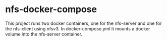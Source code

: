 # nfs-docker-compose
This project runs two docker containers, one for the nfs-server and one for the nfs-client using nfsv3. 
In docker-compose.yml it mounts a docker volume into the nfs-server container.
